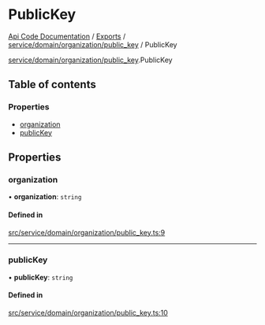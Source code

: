 # PublicKey
 
[Api Code Documentation](../README.md) / [Exports](../modules.md) / [service/domain/organization/public\_key](../modules/service_domain_organization_public_key.md) / PublicKey

[service/domain/organization/public_key](../modules/service_domain_organization_public_key.md).PublicKey

## Table of contents

### Properties

- [organization](service_domain_organization_public_key.PublicKey.md#organization)
- [publicKey](service_domain_organization_public_key.PublicKey.md#publickey)

## Properties

### organization

• **organization**: `string`

#### Defined in

[src/service/domain/organization/public_key.ts:9](https://github.com/openkfw/TruBudget/blob/4d7fd4be/api/src/service/domain/organization/public_key.ts#L9)

___

### publicKey

• **publicKey**: `string`

#### Defined in

[src/service/domain/organization/public_key.ts:10](https://github.com/openkfw/TruBudget/blob/4d7fd4be/api/src/service/domain/organization/public_key.ts#L10)
